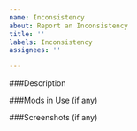 ```yaml
---
name: Inconsistency
about: Report an Inconsistency
title: ''
labels: Inconsistency
assignees: ''

---
```


###Description

###Mods in Use (if any)

###Screenshots (if any)
